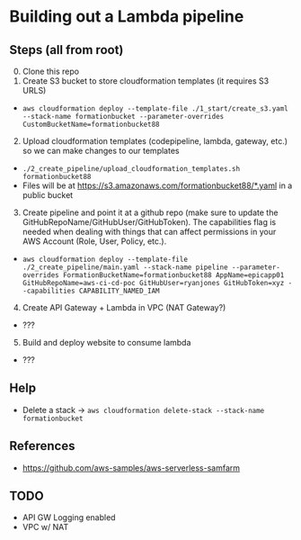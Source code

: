# Building out a Lambda pipeline

## Steps (all from root)
0. Clone this repo
1. Create S3 bucket to store cloudformation templates (it requires S3 URLS)
- ```aws cloudformation deploy --template-file ./1_start/create_s3.yaml --stack-name formationbucket --parameter-overrides CustomBucketName=formationbucket88```
2. Upload cloudformation templates (codepipeline, lambda, gateway, etc.) so we can make changes to our templates
- ```./2_create_pipeline/upload_cloudformation_templates.sh formationbucket88```
- Files will be at https://s3.amazonaws.com/formationbucket88/*.yaml in a public bucket
3. Create pipeline and point it at a github repo (make sure to update the GitHubRepoName/GitHubUser/GitHubToken). The capabilities flag is needed when dealing with things that can affect permissions in your AWS Account (Role, User, Policy, etc.).
- ```aws cloudformation deploy --template-file ./2_create_pipeline/main.yaml --stack-name pipeline --parameter-overrides FormationBucketName=formationbucket88 AppName=epicapp01 GitHubRepoName=aws-ci-cd-poc GitHubUser=ryanjones GitHubToken=xyz --capabilities CAPABILITY_NAMED_IAM  ```
4. Create API Gateway + Lambda in VPC (NAT Gateway?)
- ???
5. Build and deploy website to consume lambda
- ???



## Help
- Delete a stack -> ```aws cloudformation delete-stack --stack-name formationbucket```


## References
- https://github.com/aws-samples/aws-serverless-samfarm


## TODO
- API GW Logging enabled
- VPC w/ NAT




